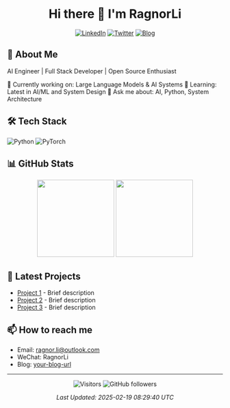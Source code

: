 <div align="center">
  
# Hi there 👋 I'm RagnorLi

[![LinkedIn](https://img.shields.io/badge/-LinkedIn-0077B5?style=for-the-badge&logo=linkedin&logoColor=white)](your_linkedin_url)
[![Twitter](https://img.shields.io/badge/-Twitter-1DA1F2?style=for-the-badge&logo=twitter&logoColor=white)](your_twitter_url)
[![Blog](https://img.shields.io/badge/-Blog-FF4088?style=for-the-badge&logo=hugo&logoColor=white)](your_blog_url)

</div>

## 🚀 About Me
AI Engineer | Full Stack Developer | Open Source Enthusiast

🔭 Currently working on: Large Language Models & AI Systems
🌱 Learning: Latest in AI/ML and System Design
💬 Ask me about: AI, Python, System Architecture

## 🛠️ Tech Stack
![Python](https://img.shields.io/badge/-Python-3776AB?style=flat-square&logo=python&logoColor=white)
![PyTorch](https://img.shields.io/badge/-PyTorch-EE4C2C?style=flat-square&logo=pytorch&logoColor=white)


## 📊 GitHub Stats
<div align="center">
  <img height="180em" src="https://github-readme-stats.vercel.app/api?username=RagnorLi&show_icons=true&theme=dark&include_all_commits=true&count_private=true"/>
  <img height="180em" src="https://github-readme-stats.vercel.app/api/top-langs/?username=RagnorLi&layout=compact&langs_count=7&theme=dark"/>
</div>

## 🎯 Latest Projects
- [Project 1](link) - Brief description
- [Project 2](link) - Brief description
- [Project 3](link) - Brief description

## 📫 How to reach me
- Email: ragnor.li@outlook.com
- WeChat: RagnorLi
- Blog: [your-blog-url](link)

---
<div align="center">
  
![Visitors](https://visitor-badge.laobi.icu/badge?page_id=RagnorLi.RagnorLi)
![GitHub followers](https://img.shields.io/github/followers/RagnorLi?label=Follow&style=social)

*Last Updated: 2025-02-19 08:29:40 UTC*

</div>
